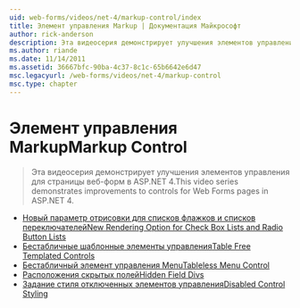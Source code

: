 ```yaml
---
uid: web-forms/videos/net-4/markup-control/index
title: Элемент управления Markup | Документация Майкрософт
author: rick-anderson
description: Эта видеосерия демонстрирует улучшения элементов управления для страницы веб-форм в ASP.NET 4.
ms.author: riande
ms.date: 11/14/2011
ms.assetid: 36667bfc-90ba-4c37-8c1c-65b6642e6d47
msc.legacyurl: /web-forms/videos/net-4/markup-control
msc.type: chapter
---
```

<a name="markup-control"></a><span data-ttu-id="c8c7e-103">Элемент управления Markup</span><span class="sxs-lookup"><span data-stu-id="c8c7e-103">Markup Control</span></span>
====================
> <span data-ttu-id="c8c7e-104">Эта видеосерия демонстрирует улучшения элементов управления для страницы веб-форм в ASP.NET 4.</span><span class="sxs-lookup"><span data-stu-id="c8c7e-104">This video series demonstrates improvements to controls for Web Forms pages in ASP.NET 4.</span></span>


- [<span data-ttu-id="c8c7e-105">Новый параметр отрисовки для списков флажков и списков переключателей</span><span class="sxs-lookup"><span data-stu-id="c8c7e-105">New Rendering Option for Check Box Lists and Radio Button Lists</span></span>](aspnet-4-quick-hit-new-rendering-option-for-check-box-lists-and-radio-button-lists.md)
- [<span data-ttu-id="c8c7e-106">Бестабличные шаблонные элементы управления</span><span class="sxs-lookup"><span data-stu-id="c8c7e-106">Table Free Templated Controls</span></span>](aspnet-4-quick-hit-table-free-templated-controls.md)
- [<span data-ttu-id="c8c7e-107">Бестабличный элемент управления Menu</span><span class="sxs-lookup"><span data-stu-id="c8c7e-107">Tableless Menu Control</span></span>](aspnet-4-quick-hit-tableless-menu-control.md)
- [<span data-ttu-id="c8c7e-108">Расположения скрытых полей</span><span class="sxs-lookup"><span data-stu-id="c8c7e-108">Hidden Field Divs</span></span>](aspnet-4-quick-hit-hidden-field-divs.md)
- [<span data-ttu-id="c8c7e-109">Задание стиля отключенных элементов управления</span><span class="sxs-lookup"><span data-stu-id="c8c7e-109">Disabled Control Styling</span></span>](aspnet-4-quick-hit-disabled-control-styling.md)
